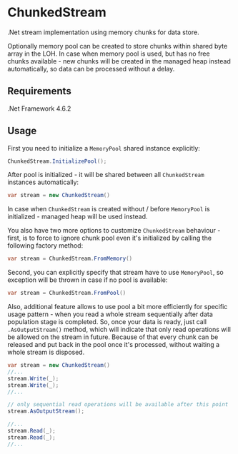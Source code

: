 # ChunkedStream
.Net stream implementation using memory chunks for data store.

Optionally memory pool can be created to store chunks within shared byte array in the LOH. In case when memory pool is used, but has no free chunks available - new chunks will be created in the managed heap instead automatically, so data can be processed without a delay.

## Requirements
.Net Framework 4.6.2

## Usage
First you need to initialize a `MemoryPool` shared instance explicitly:
```c#
ChunkedStream.InitializePool();
```
After pool is initialized - it will be shared between all `ChunkedStream` instances automatically:
```c#
var stream = new ChunkedStream()
```
In case when `ChunkedStream` is created without / before `MemoryPool` is initialized - managed heap will be used instead.

You also have two more options to customize `ChunkedStream` behaviour - first, is to force to ignore chunk pool even it's initialized by calling the following factory method:
```c#
var stream = ChunkedStream.FromMemory()
```
Second, you can explicitly specify that stream have to use `MemoryPool`, so exception will be thrown in case if no pool is available:
```c#
var stream = ChunkedStream.FromPool()
```
Also, additional feature allows to use pool a bit more efficiently for specific usage pattern - when you read a whole stream sequentially after data population stage is completed. So, once your data is ready, just call `.AsOutputStream()` method, which will indicate that only read operations will be allowed on the stream in future. Because of that every chunk can be released and put back in the pool once it's processed, without waiting a whole stream is disposed.
```c#
var stream = new ChunkedStream()
//...
stream.Write(_);
stream.Write(_);
//...

// only sequential read operations will be available after this point
stream.AsOutputStream();

//...
stream.Read(_);
stream.Read(_);
//...
```
